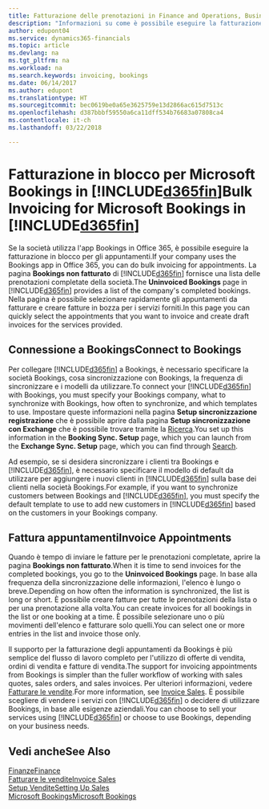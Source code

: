 ```yaml
---
title: Fatturazione delle prenotazioni in Finance and Operations, Business edition | Documenti Microsoft
description: "Informazioni su come è possibile eseguire la fatturazione da Microsoft Bookings in Finance and Operations, Business edition."
author: edupont04
ms.service: dynamics365-financials
ms.topic: article
ms.devlang: na
ms.tgt_pltfrm: na
ms.workload: na
ms.search.keywords: invoicing, bookings
ms.date: 06/14/2017
ms.author: edupont
ms.translationtype: HT
ms.sourcegitcommit: bec0619be0a65e3625759e13d2866ac615d7513c
ms.openlocfilehash: d387bbbf59550a6ca11dff534b76683a07808ca4
ms.contentlocale: it-ch
ms.lasthandoff: 03/22/2018

---
```

# <a name="bulk-invoicing-for-microsoft-bookings-in-included365finincludesd365finmdmd"></a><span data-ttu-id="49ddf-103">Fatturazione in blocco per Microsoft Bookings in [!INCLUDE[d365fin](includes/d365fin_md.md)]</span><span class="sxs-lookup"><span data-stu-id="49ddf-103">Bulk Invoicing for Microsoft Bookings in [!INCLUDE[d365fin](includes/d365fin_md.md)]</span></span>
<span data-ttu-id="49ddf-104">Se la società utilizza l'app Bookings in Office 365, è possibile eseguire la fatturazione in blocco per gli appuntamenti.</span><span class="sxs-lookup"><span data-stu-id="49ddf-104">If your company uses the Bookings app in Office 365, you can do bulk invoicing for appointments.</span></span> <span data-ttu-id="49ddf-105">La pagina **Bookings non fatturato** di [!INCLUDE[d365fin](includes/d365fin_md.md)] fornisce una lista delle prenotazioni completate della società.</span><span class="sxs-lookup"><span data-stu-id="49ddf-105">The **Uninvoiced Bookings** page in [!INCLUDE[d365fin](includes/d365fin_md.md)] provides a list of the company's completed bookings.</span></span> <span data-ttu-id="49ddf-106">Nella pagina è possibile selezionare rapidamente gli appuntamenti da fatturare e creare fatture in bozza per i servizi forniti.</span><span class="sxs-lookup"><span data-stu-id="49ddf-106">In this page you can quickly select the appointments that you want to invoice and create draft invoices for the services provided.</span></span>  

## <a name="connect-to-bookings"></a><span data-ttu-id="49ddf-107">Connessione a Bookings</span><span class="sxs-lookup"><span data-stu-id="49ddf-107">Connect to Bookings</span></span>
<span data-ttu-id="49ddf-108">Per collegare [!INCLUDE[d365fin](includes/d365fin_md.md)] a Bookings, è necessario specificare la società Bookings, cosa sincronizzazione con Bookings, la frequenza di sincronizzare e i modelli da utilizzare.</span><span class="sxs-lookup"><span data-stu-id="49ddf-108">To connect your [!INCLUDE[d365fin](includes/d365fin_md.md)] with Bookings, you must specify your Bookings company, what to synchronize with Bookings, how often to synchronize, and which templates to use.</span></span> <span data-ttu-id="49ddf-109">Impostare queste informazioni nella pagina **Setup sincronizzazione registrazione** che è possibile aprire dalla pagina **Setup sincronizzazione con Exchange** che è possibile trovare tramite la [Ricerca](ui-search.md).</span><span class="sxs-lookup"><span data-stu-id="49ddf-109">You set up this information in the **Booking Sync. Setup** page, which you can launch from the **Exchange Sync. Setup** page, which you can find through [Search](ui-search.md).</span></span>  

<span data-ttu-id="49ddf-110">Ad esempio, se si desidera sincronizzare i clienti tra Bookings e [!INCLUDE[d365fin](includes/d365fin_md.md)], è necessario specificare il modello di default da utilizzare per aggiungere i nuovi clienti in [!INCLUDE[d365fin](includes/d365fin_md.md)] sulla base dei clienti nella società Bookings.</span><span class="sxs-lookup"><span data-stu-id="49ddf-110">For example, if you want to synchronize customers between Bookings and [!INCLUDE[d365fin](includes/d365fin_md.md)], you must specify the default template to use to add new customers in [!INCLUDE[d365fin](includes/d365fin_md.md)] based on the customers in your Bookings company.</span></span>  

## <a name="invoice-appointments"></a><span data-ttu-id="49ddf-111">Fattura appuntamenti</span><span class="sxs-lookup"><span data-stu-id="49ddf-111">Invoice Appointments</span></span>
<span data-ttu-id="49ddf-112">Quando è tempo di inviare le fatture per le prenotazioni completate, aprire la pagina **Bookings non fatturato**.</span><span class="sxs-lookup"><span data-stu-id="49ddf-112">When it is time to send invoices for the completed bookings, you go to the **Uninvoiced Bookings** page.</span></span> <span data-ttu-id="49ddf-113">In base alla frequenza della sincronizzazione delle informazioni, l'elenco è lungo o breve.</span><span class="sxs-lookup"><span data-stu-id="49ddf-113">Depending on how often the information is synchronized, the list is long or short.</span></span> <span data-ttu-id="49ddf-114">È possibile creare fatture per tutte le prenotazioni della lista o per una prenotazione alla volta.</span><span class="sxs-lookup"><span data-stu-id="49ddf-114">You can create invoices for all bookings in the list or one booking at a time.</span></span> <span data-ttu-id="49ddf-115">È possibile selezionare uno o più movimenti dell'elenco e fatturare solo quelli.</span><span class="sxs-lookup"><span data-stu-id="49ddf-115">You can select one or more entries in the list and invoice those only.</span></span>  

<span data-ttu-id="49ddf-116">Il supporto per la fatturazione degli appuntamenti da Bookings è più semplice del flusso di lavoro completo per l'utilizzo di offerte di vendita, ordini di vendita e fatture di vendita.</span><span class="sxs-lookup"><span data-stu-id="49ddf-116">The support for invoicing appointments from Bookings is simpler than the fuller workflow of working with sales quotes, sales orders, and sales invoices.</span></span> <span data-ttu-id="49ddf-117">Per ulteriori informazioni, vedere [Fatturare le vendite](sales-how-invoice-sales.md).</span><span class="sxs-lookup"><span data-stu-id="49ddf-117">For more information, see [Invoice Sales](sales-how-invoice-sales.md).</span></span> <span data-ttu-id="49ddf-118">È possibile scegliere di vendere i servizi con [!INCLUDE[d365fin](includes/d365fin_md.md)] o decidere di utilizzare Bookings, in base alle esigenze aziendali.</span><span class="sxs-lookup"><span data-stu-id="49ddf-118">You can choose to sell your services using [!INCLUDE[d365fin](includes/d365fin_md.md)] or choose to use Bookings, depending on your business needs.</span></span>  

## <a name="see-also"></a><span data-ttu-id="49ddf-119">Vedi anche</span><span class="sxs-lookup"><span data-stu-id="49ddf-119">See Also</span></span>
[<span data-ttu-id="49ddf-120">Finanze</span><span class="sxs-lookup"><span data-stu-id="49ddf-120">Finance</span></span>](finance.md)  
[<span data-ttu-id="49ddf-121">Fatturare le vendite</span><span class="sxs-lookup"><span data-stu-id="49ddf-121">Invoice Sales</span></span>](sales-how-invoice-sales.md)  
[<span data-ttu-id="49ddf-122">Setup Vendite</span><span class="sxs-lookup"><span data-stu-id="49ddf-122">Setting Up Sales</span></span>](sales-setup-sales.md)  
[<span data-ttu-id="49ddf-123">Microsoft Bookings</span><span class="sxs-lookup"><span data-stu-id="49ddf-123">Microsoft Bookings</span></span>](https://products.office.com/en-us/business/scheduling-and-booking-app)  

